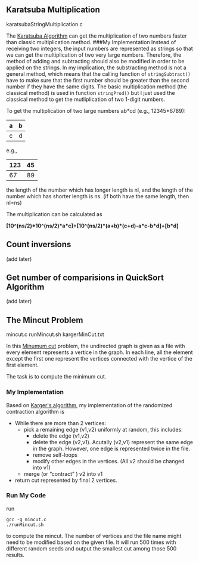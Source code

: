 
## Karatsuba Multiplication
karatsubaStringMultiplication.c

The [Karatsuba Algorithm](https://en.wikipedia.org/wiki/Karatsuba_algorithm) can get the multiplication of two numbers faster than classic multiplication method.
###My Implementation
Instead of receiving two integers, the input numbers are represented as strings so that we can get the multiplication of two very large numbers. Therefore, the method of adding and subtracting should also be modified in order to be applied on the strings. In my implication, the substracting method is not a general method, which means that the calling function of `stringSubtract()` have to make sure that the first number should be greater than the second number if they have the same digits. The basic multiplication method (the classical method) is used in function `stringProd()` but I just used the classical method to get the mutliplication of two 1-digit numbers.

To get the multiplication of two large numbers ab\*cd (e.g., 12345*6789):

|  a  |  b  |
| --- |:---:|
|  c  |  d  |

e.g.,

|  123  |  45  |
| ----- |:----:|
|   67  |  89  |

the length of the number which has longer length is nl, and the length of the number which has shorter length is ns. (if both have the same length, then nl=ns)

The multiplication can be calculated as

**[10^(ns/2)\*10^(ns/2)\*a\*c]+[10^(ns/2)\*(a+b)\*(c+d)-a\*c-b\*d]+[b\*d]**





## Count inversions
(add later)


## Get number of comparisions in QuickSort Algorithm
(add later)

## The Mincut Problem

mincut.c
runMincut.sh
kargerMinCut.txt

In this [Minumum cut](https://en.wikipedia.org/wiki/Minimum_cut) problem, the undirected graph is given as a file with every element represents a vertice in the graph. In each line, all the element except the first one represent the vertices connected with the vertice of the first element.

The task is to compute the minimum cut.

### My Implementation

Based on [Karger's algorithm](https://en.wikipedia.org/wiki/Karger%27s_algorithm), my implementation of the randomized contraction algorithm is

* While there are more than 2 vertices:
	* pick a remaining edge (v1,v2) uniformly at random, this includes: 
		* delete the edge (v1,v2)
		* delete the edge (v2,v1). Acutally (v2,v1) represent the same edge in the graph. However, one edge is represented twice in the file.
		* remove self-loops
		* modify other edges in the vertices. (All v2 should be changed into v1)
	* merge (or “contract” ) v2 into v1
* return cut represented by final 2 vertices.

### Run My Code

run

	gcc -g mincut.c
	./runMincut.sh
	
to compute the mincut. The number of vertices and the file name might need to be modified based on the given file. It will run 500 times with different random seeds and output the smallest cut among those 500 results.

